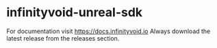 # infinityvoid-unreal-sdk
For documentation visit https://docs.infinityvoid.io
Always download the latest release from the releases section.
